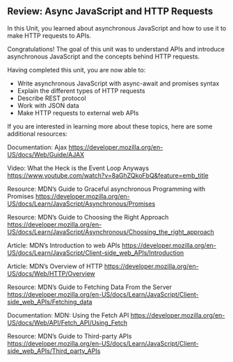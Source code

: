## Review: Async JavaScript and HTTP Requests

In this Unit, you learned about asynchronous JavaScript and how to use it to make HTTP requests to APIs.

Congratulations! The goal of this unit was to understand APIs and introduce asynchronous JavaScript and the concepts behind HTTP requests.

Having completed this unit, you are now able to:

- Write asynchronous JavaScript with async-await and promises syntax
- Explain the different types of HTTP requests
- Describe REST protocol
- Work with JSON data
- Make HTTP requests to external web APIs

If you are interested in learning more about these topics, here are some additional resources:

Documentation: Ajax
https://developer.mozilla.org/en-US/docs/Web/Guide/AJAX

Video: What the Heck is the Event Loop Anyways
https://www.youtube.com/watch?v=8aGhZQkoFbQ&feature=emb_title

Resource: MDN’s Guide to Graceful asynchronous Programming with Promises
https://developer.mozilla.org/en-US/docs/Learn/JavaScript/Asynchronous/Promises

Resource: MDN’s Guide to Choosing the Right Approach
https://developer.mozilla.org/en-US/docs/Learn/JavaScript/Asynchronous/Choosing_the_right_approach

Article: MDN’s Introduction to web APIs
https://developer.mozilla.org/en-US/docs/Learn/JavaScript/Client-side_web_APIs/Introduction

Article: MDN’s Overview of HTTP
https://developer.mozilla.org/en-US/docs/Web/HTTP/Overview

Resource: MDN’s Guide to Fetching Data From the Server
https://developer.mozilla.org/en-US/docs/Learn/JavaScript/Client-side_web_APIs/Fetching_data

Documentation: MDN: Using the Fetch API
https://developer.mozilla.org/en-US/docs/Web/API/Fetch_API/Using_Fetch

Resource: MDN’s Guide to Third-party APIs
https://developer.mozilla.org/en-US/docs/Learn/JavaScript/Client-side_web_APIs/Third_party_APIs
